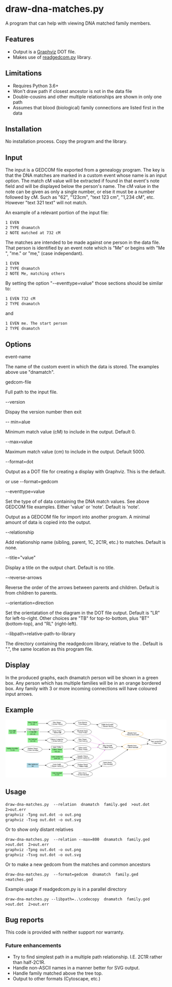 # draw-dna-matches.py

A program that can help with viewing DNA matched family members.

## Features

- Output is a [Graphviz](https://graphviz.org) DOT file.
- Makes use of [readgedcom.py](https://github.com/johnandrea/readgedcom) library.

## Limitations

- Requires Python 3.6+
- Won't draw path if closest ancestor is not in the data file
- Double-cousins and other multiple relationships are shown in only one path
- Assumes that blood (biological) family connections are listed first in the data

## Installation

No installation process. Copy the program and the library.

## Input

The input is a GEDCOM file exported from a genealogy program. The key is that the DNA matches are marked in a custom event whose name is an input option. The match cM value will be extracted if found in that event's note field and will be
displayed below the person's name. The cM value in the note can be given as only a single number, or else it must be a number followed by cM. Such as "62", "123cm", "text 123 cm", "1,234 cM", etc. However "text 321 text" will not match.

An example of a relevant portion of the input file:

```
1 EVEN
2 TYPE dnamatch
2 NOTE matched at 732 cM
```

The matches are intended to be made against one person in the data file. That person
is identified by an event note which is "Me" or begins with "Me ", "me." or "me," (case independant).

```
1 EVEN
2 TYPE dnamatch
2 NOTE Me, matching others
```

By setting the option "--eventtype=value" those sections should be similar to:

```
1 EVEN 732 cM
2 TYPE dnamatch
```

and

```
1 EVEN me. The start person
2 TYPE dnamatch
```

## Options

event-name

The name of the custom event in which the data is stored. The examples above use "dnamatch".

gedcom-file

Full path to the input file.

--version 

Dispay the version number then exit

-- min=alue

Minimum match value (cM) to include in the output. Default 0.

--max=value

Maximum match value (cm) to include in the output. Default 5000.

--format=dot

Output as a DOT file for creating a display with Graphviz. This is the default.

or use
--format=gedcom

--eventtype=value

Set the type of of data containing the DNA match values. See above GEDCOM file examples. Either 'value' or 'note'. Default is 'note'.

Output as a GEDCOM file for import into another program. A minimal amount of data is copied into the output. 

--relationship

Add relationship name (sibling, parent, 1C, 2C1R, etc.) to matches. Default is none.

--title="value"

Display a title on the output chart. Default is no title.

--reverse-arrows

Reverse the order of the arrows between parents and children. Default is from children to parents.

--orientation=direction

Set the orientatation of the diagram in the DOT file output. Default is "LR" for left-to-right.
Other choices are "TB" for top-to-bottom, plus "BT" (bottom-top), and "RL" (right-left).

--libpath=relative-path-to-library

The directory containing the readgedcom library, relative to the . Default is ".", the same location as this program file.


## Display

In the produced graphs, each dnamatch person will be shown in a green box. Any person which has multiple families will be in an orange bordered box. Any family with 3 or more incoming connections will have coloured input arrows.

## Example

![Example tree](test-data/test-family.png)

## Usage

```
draw-dna-matches.py  --relation  dnamatch  family.ged  >out.dot  2>out.err
graphviz -Tpng out.dot -o out.png
graphviz -Tsvg out.dot -o out.svg
```

Or to show only distant relatives
```
draw-dna-matches.py  --relation --max=800  dnamatch  family.ged  >out.dot  2>out.err
graphviz -Tpng out.dot -o out.png
graphviz -Tsvg out.dot -o out.svg
```

Or to make a new gedcom from the matches and common ancestors

```
draw-dna-matches.py  --format=gedcom  dnamatch  family.ged  >matches.ged
```

Example usage if readgedcom.py is in a parallel directory

```
draw-dna-matches.py --libpath=..\codecopy  dnamatch  family.ged  >out.dot  2>out.err
```

## Bug reports

This code is provided with neither support nor warranty.

### Future enhancements

- Try to find simplest path in a multiple path relationship. I.E. 2C1R rather than half-2C1R.
- Handle non-ASCII names in a manner better for SVG output.
- Handle family matched above the tree top.
- Output to other formats (Cytoscape, etc.)
